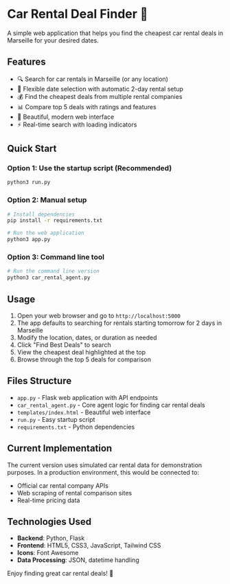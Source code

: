 # Car Rental Deal Finder 🚗

A simple web application that helps you find the cheapest car rental deals in Marseille for your desired dates.

## Features

- 🔍 Search for car rentals in Marseille (or any location)
- 📅 Flexible date selection with automatic 2-day rental setup
- 💰 Find the cheapest deals from multiple rental companies
- 📊 Compare top 5 deals with ratings and features
- 🎨 Beautiful, modern web interface
- ⚡ Real-time search with loading indicators

## Quick Start

### Option 1: Use the startup script (Recommended)
```bash
python3 run.py
```

### Option 2: Manual setup
```bash
# Install dependencies
pip install -r requirements.txt

# Run the web application
python3 app.py
```

### Option 3: Command line tool
```bash
# Run the command line version
python3 car_rental_agent.py
```

## Usage

1. Open your web browser and go to `http://localhost:5000`
2. The app defaults to searching for rentals starting tomorrow for 2 days in Marseille
3. Modify the location, dates, or duration as needed
4. Click "Find Best Deals" to search
5. View the cheapest deal highlighted at the top
6. Browse through the top 5 deals for comparison

## Files Structure

- `app.py` - Flask web application with API endpoints
- `car_rental_agent.py` - Core agent logic for finding car rental deals
- `templates/index.html` - Beautiful web interface
- `run.py` - Easy startup script
- `requirements.txt` - Python dependencies

## Current Implementation

The current version uses simulated car rental data for demonstration purposes. In a production environment, this would be connected to:

- Official car rental company APIs
- Web scraping of rental comparison sites
- Real-time pricing data

## Technologies Used

- **Backend**: Python, Flask
- **Frontend**: HTML5, CSS3, JavaScript, Tailwind CSS
- **Icons**: Font Awesome
- **Data Processing**: JSON, datetime handling

Enjoy finding great car rental deals! 🎉